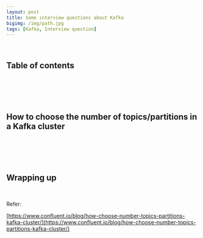 ```yaml
---
layout: post
title: Some interview questions about Kafka
bigimg: /img/path.jpg
tags: [Kafka, Interview question]
---
```




<br>

## Table of contents





<br>

## 





<br>

## How to choose the number of topics/partitions in a Kafka cluster





<br>

## 






<br>

## Wrapping up







<br>

Refer:

[https://www.confluent.io/blog/how-choose-number-topics-partitions-kafka-cluster/](https://www.confluent.io/blog/how-choose-number-topics-partitions-kafka-cluster/)